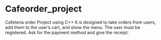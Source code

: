 # Cafeorder_project
Cafeteria order Project using C++
It is designed to take orders from users, add them to the user’s cart, and show the menu.
The user must be registered.
Ask for the payment method and give the receipt.
